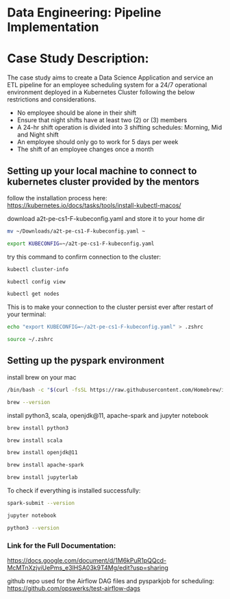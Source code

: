 # Data Engineering: Pipeline Implementation
# Case Study Description: 
The case study aims to create a Data Science Application and service an ETL pipeline for an employee scheduling system for a 24/7 operational environment deployed in a Kubernetes Cluster following the below restrictions and considerations.
  * No employee should be alone in their shift
  * Ensure that night shifts have at least two (2) or (3) members
  * A 24-hr shift operation is divided into 3 shifting schedules: Morning, Mid and Night shift
  * An employee should only go to work for 5 days per week
  * The shift of an employee changes once a month

## Setting up your local machine to connect to kubernetes cluster provided by the mentors
follow the installation process here:
https://kubernetes.io/docs/tasks/tools/install-kubectl-macos/

download a2t-pe-cs1-F-kubeconfig.yaml and store it to your home dir
```sh
mv ~/Downloads/a2t-pe-cs1-F-kubeconfig.yaml ~
```
```sh
export KUBECONFIG=~/a2t-pe-cs1-F-kubeconfig.yaml
```
try this command to confirm connection to the cluster:
```sh
kubectl cluster-info
```
```sh
kubectl config view
```
```sh
kubectl get nodes
```
This is to make your connection to the cluster persist ever after restart of your terminal:
```sh
echo "export KUBECONFIG=~/a2t-pe-cs1-F-kubeconfig.yaml" > .zshrc
```
```sh
source ~/.zshrc
```







## Setting up the pyspark environment
install brew on your mac 
```bash
/bin/bash -c "$(curl -fsSL https://raw.githubusercontent.com/Homebrew/install/HEAD/install.sh)"
```
```sh
brew --version
```
install python3, scala, openjdk@11, apache-spark and jupyter notebook
```sh
brew install python3
```
```sh
brew install scala
```
```sh
brew install openjdk@11
```
```sh
brew install apache-spark
```
```sh
brew install jupyterlab
```

To check if everything is installed successfully:
```sh
spark-submit --version
```
```sh
jupyter notebook
```
```sh
python3 --version
```

### Link for the Full Documentation:
https://docs.google.com/document/d/1M6kPuR1pQQcd-McMTnXzjviUePms_e3lHSA03k9T4Mg/edit?usp=sharing

github repo used for the Airflow DAG files and pysparkjob for scheduling: https://github.com/opswerks/test-airflow-dags








